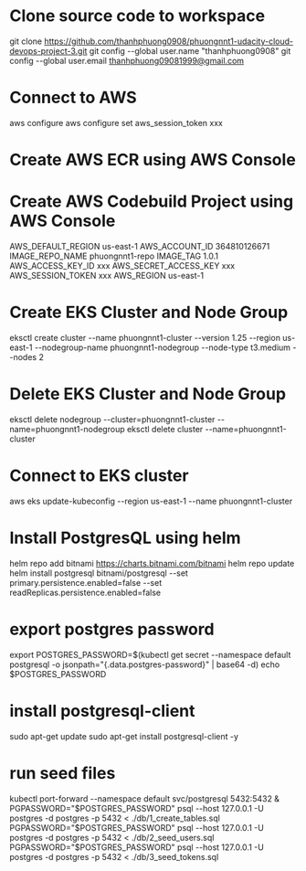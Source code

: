 # Clone source code to workspace
git clone https://github.com/thanhphuong0908/phuongnnt1-udacity-cloud-devops-project-3.git
git config --global user.name "thanhphuong0908"
git config --global user.email thanhphuong09081999@gmail.com

# Connect to AWS
aws configure
aws configure set aws_session_token xxx

# Create AWS ECR using AWS Console
# Create AWS Codebuild Project using AWS Console
AWS_DEFAULT_REGION us-east-1
AWS_ACCOUNT_ID 364810126671
IMAGE_REPO_NAME phuongnnt1-repo
IMAGE_TAG 1.0.1
AWS_ACCESS_KEY_ID xxx
AWS_SECRET_ACCESS_KEY xxx
AWS_SESSION_TOKEN xxx
AWS_REGION us-east-1

# Create EKS Cluster and Node Group
eksctl create cluster --name phuongnnt1-cluster --version 1.25 --region us-east-1 --nodegroup-name phuongnnt1-nodegroup --node-type t3.medium --nodes 2
<!-- eksctl create cluster --name phuongnnt1-cluster --region us-east-1 --version 1.27 --vpc-private-subnets subnet-03580e5106eb03120,subnet-051ffa44d3d7a85d9 --without-nodegroup -->
# Delete EKS Cluster and Node Group
eksctl delete nodegroup --cluster=phuongnnt1-cluster --name=phuongnnt1-nodegroup
eksctl delete cluster --name=phuongnnt1-cluster
# Connect to EKS cluster
aws eks update-kubeconfig --region us-east-1 --name phuongnnt1-cluster
# Install PostgresQL using helm
helm repo add bitnami https://charts.bitnami.com/bitnami
helm repo update
helm install postgresql bitnami/postgresql --set primary.persistence.enabled=false --set readReplicas.persistence.enabled=false
# export postgres password
export POSTGRES_PASSWORD=$(kubectl get secret --namespace default postgresql -o jsonpath="{.data.postgres-password}" | base64 -d)
echo $POSTGRES_PASSWORD
# install postgresql-client
sudo apt-get update
sudo apt-get install postgresql-client -y
# run seed files
kubectl port-forward --namespace default svc/postgresql 5432:5432 &
PGPASSWORD="$POSTGRES_PASSWORD" psql --host 127.0.0.1 -U postgres -d postgres -p 5432 < ./db/1_create_tables.sql
PGPASSWORD="$POSTGRES_PASSWORD" psql --host 127.0.0.1 -U postgres -d postgres -p 5432 < ./db/2_seed_users.sql
PGPASSWORD="$POSTGRES_PASSWORD" psql --host 127.0.0.1 -U postgres -d postgres -p 5432 < ./db/3_seed_tokens.sql
